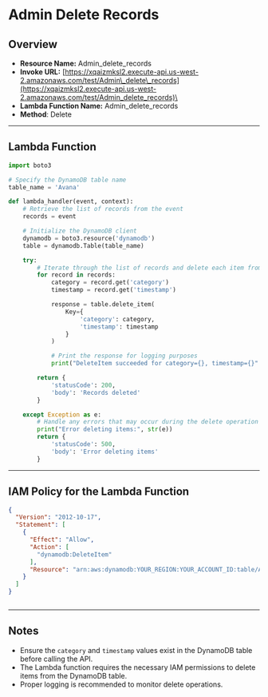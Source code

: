 # Admin Delete Records 

## Overview 
- **Resource Name:** Admin_delete_records
- **Invoke URL:** [https://xqaizmksl2.execute-api.us-west-2.amazonaws.com/test/Admin\_delete\_records](https://xqaizmksl2.execute-api.us-west-2.amazonaws.com/test/Admin_delete_records)\
- **Lambda Function Name:** Admin_delete_records
- **Method**: Delete

---

## Lambda Function

```python
import boto3

# Specify the DynamoDB table name
table_name = 'Avana'

def lambda_handler(event, context):
    # Retrieve the list of records from the event
    records = event

    # Initialize the DynamoDB client
    dynamodb = boto3.resource('dynamodb')
    table = dynamodb.Table(table_name)

    try:
        # Iterate through the list of records and delete each item from DynamoDB
        for record in records:
            category = record.get('category')
            timestamp = record.get('timestamp')

            response = table.delete_item(
                Key={
                    'category': category,
                    'timestamp': timestamp
                }
            )

            # Print the response for logging purposes
            print("DeleteItem succeeded for category={}, timestamp={}".format(category, timestamp))

        return {
            'statusCode': 200,
            'body': 'Records deleted'
        }

    except Exception as e:
        # Handle any errors that may occur during the delete operation
        print("Error deleting items:", str(e))
        return {
            'statusCode': 500,
            'body': 'Error deleting items'
        }
```


---

## IAM Policy for the Lambda Function

```json
{
  "Version": "2012-10-17",
  "Statement": [
    {
      "Effect": "Allow",
      "Action": [
        "dynamodb:DeleteItem"
      ],
      "Resource": "arn:aws:dynamodb:YOUR_REGION:YOUR_ACCOUNT_ID:table/Avana"
    }
  ]
}



```
---

## Notes

- Ensure the `category` and `timestamp` values exist in the DynamoDB table before calling the API.
- The Lambda function requires the necessary IAM permissions to delete items from the DynamoDB table.
- Proper logging is recommended to monitor delete operations.
